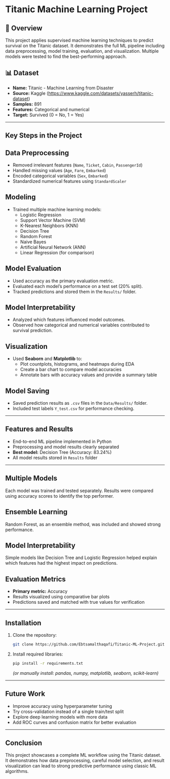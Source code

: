 
# Titanic Machine Learning Project

## 🧾 Overview
This project applies supervised machine learning techniques to predict survival on the Titanic dataset. It demonstrates the full ML pipeline including data preprocessing, model training, evaluation, and visualization. Multiple models were tested to find the best-performing approach.

## 📊 Dataset
- **Name:** Titanic - Machine Learning from Disaster  
- **Source:** Kaggle (https://www.kaggle.com/datasets/yasserh/titanic-dataset)  
- **Samples:** 891  
- **Features:** Categorical and numerical  
- **Target:** Survived (0 = No, 1 = Yes)

---

##  Key Steps in the Project

## Data Preprocessing
- Removed irrelevant features (`Name`, `Ticket`, `Cabin`, `PassengerId`)
- Handled missing values (`Age`, `Fare`, `Embarked`)
- Encoded categorical variables (`Sex`, `Embarked`)
- Standardized numerical features using `StandardScaler`

## Modeling
- Trained multiple machine learning models:
  - Logistic Regression
  - Support Vector Machine (SVM)
  - K-Nearest Neighbors (KNN)
  - Decision Tree
  - Random Forest
  - Naive Bayes
  - Artificial Neural Network (ANN)
  - Linear Regression (for comparison)

## Model Evaluation
- Used accuracy as the primary evaluation metric.
- Evaluated each model’s performance on a test set (20% split).
- Tracked predictions and stored them in the `Results/` folder.

## Model Interpretability
- Analyzed which features influenced model outcomes.
- Observed how categorical and numerical variables contributed to survival prediction.

## Visualization
- Used **Seaborn** and **Matplotlib** to:
  - Plot countplots, histograms, and heatmaps during EDA
  - Create a bar chart to compare model accuracies
  - Annotate bars with accuracy values and provide a summary table

## Model Saving
- Saved prediction results as `.csv` files in the `Data/Results/` folder.
- Included test labels `Y_test.csv` for performance checking.

---

## Features and Results
- End-to-end ML pipeline implemented in Python
- Preprocessing and model results clearly separated
- **Best model:** Decision Tree (Accuracy: 83.24%)
- All model results stored in `Results` folder

---

## Multiple Models
Each model was trained and tested separately. Results were compared using accuracy scores to identify the top performer.

## Ensemble Learning
Random Forest, as an ensemble method, was included and showed strong performance.

## Model Interpretability
Simple models like Decision Tree and Logistic Regression helped explain which features had the highest impact on predictions.

## Evaluation Metrics
- **Primary metric:** Accuracy
- Results visualized using comparative bar plots
- Predictions saved and matched with true values for verification

---

## Installation
1. Clone the repository:
   ```bash
   git clone https://github.com/Ebtsamalthaqafi/Titanic-ML-Project.git
   ```
2. Install required libraries:
   ```bash
   pip install -r requirements.txt
   ```
   *(or manually install: pandas, numpy, matplotlib, seaborn, scikit-learn)*

---

## Future Work
- Improve accuracy using hyperparameter tuning
- Try cross-validation instead of a single train/test split
- Explore deep learning models with more data
- Add ROC curves and confusion matrix for better evaluation

---

## Conclusion
This project showcases a complete ML workflow using the Titanic dataset.  
It demonstrates how data preprocessing, careful model selection, and result visualization can lead to strong predictive performance using classic ML algorithms.
